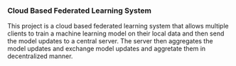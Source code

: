 ### Cloud Based Federated Learning System

This project is a cloud based federated learning system that allows multiple clients to train a machine learning model on their local data and then send the model updates to a central server. The server then aggregates the model updates and exchange model updates and aggretate them in decentralized manner.